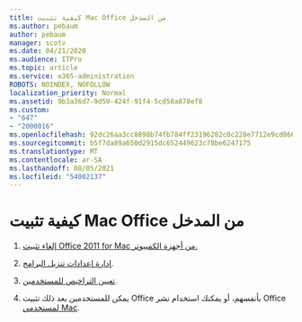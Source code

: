 ```yaml
---
title: كيفية تثبيت Mac Office من المدخل
ms.author: pebaum
author: pebaum
manager: scotv
ms.date: 04/21/2020
ms.audience: ITPro
ms.topic: article
ms.service: o365-administration
ROBOTS: NOINDEX, NOFOLLOW
localization_priority: Normal
ms.assetid: 9b3a36d7-9d59-424f-91f4-5cd58a878ef8
ms.custom:
- "647"
- "2000016"
ms.openlocfilehash: 92dc26aa3cc8898b74fb784ff23196282c0c228e7712e9cd86690ec1db63040e
ms.sourcegitcommit: b5f7da89a650d2915dc652449623c78be6247175
ms.translationtype: MT
ms.contentlocale: ar-SA
ms.lasthandoff: 08/05/2021
ms.locfileid: "54002137"
---
```

# <a name="how-to-install-mac-office-from-the-portal"></a>كيفية تثبيت Mac Office من المدخل

1. [إلغاء تثبيت Office 2011 for Mac من أجهزة الكمبيوتر.](https://support.office.com/article/4bfcd230-0ea1-4656-bf30-dbfa44d358fa?wt.mc_id=Alchemy_ClientDIA)

2. [إدارة إعدادات تنزيل البرامج](https://docs.microsoft.com/DeployOffice/manage-software-download-settings-office-365).

3. [تعيين التراخيص للمستخدمين](https://docs.microsoft.com/microsoft-365/admin/manage/assign-licenses-to-users).

4. يمكن للمستخدمين بعد ذلك تثبيت Office بأنفسهم، أو يمكنك استخدام نشر Office [لمستخدمي Mac](https://docs.microsoft.com/DeployOffice/mac/deployment-guide-for-office-for-mac).